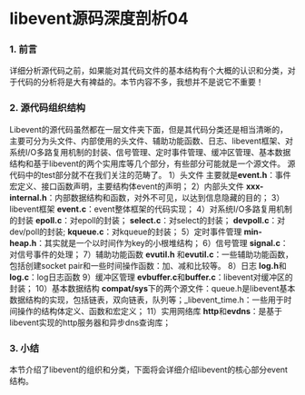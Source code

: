 # libevent源码深度剖析04

### 1. 前言

详细分析源代码之前，如果能对其代码文件的基本结构有个大概的认识和分类，对于代码的分析将是大有裨益的。本节内容不多，我想并不是说它不重要！

### 2. 源代码组织结构

Libevent的源代码虽然都在一层文件夹下面，但是其代码分类还是相当清晰的，主要可分为头文件、内部使用的头文件、辅助功能函数、日志、libevent框架、对系统I/O多路复用机制的封装、信号管理、定时事件管理、缓冲区管理、基本数据结构和基于libevent的两个实用库等几个部分，有些部分可能就是一个源文件。
源代码中的test部分就不在我们关注的范畴了。
1）头文件
主要就是**event.h**：事件宏定义、接口函数声明，主要结构体event的声明；
2）内部头文件
**xxx-internal.h**：内部数据结构和函数，对外不可见，以达到信息隐藏的目的；
3）libevent框架
**event.c**：event整体框架的代码实现；
4）对系统I/O多路复用机制的封装
**epoll.c**：对epoll的封装；
**select.c**：对select的封装；
**devpoll.c**：对dev/poll的封装;
**kqueue.c**：对kqueue的封装；
5）定时事件管理
**min-heap.h**：其实就是一个以时间作为key的小根堆结构；
6）信号管理
**signal.c**：对信号事件的处理；
7）辅助功能函数
**evutil.h** 和**evutil.c**：一些辅助功能函数，包括创建socket pair和一些时间操作函数：加、减和比较等。
8）日志
**log.h**和**log.c**：log日志函数
9）缓冲区管理
**evbuffer.c**和**buffer.c**：libevent对缓冲区的封装；
10）基本数据结构
**compat/sys**下的两个源文件：queue.h是libevent基本数据结构的实现，包括链表，双向链表，队列等；_libevent_time.h：一些用于时间操作的结构体定义、函数和宏定义；
11）实用网络库
**http**和**evdns**：是基于libevent实现的http服务器和异步dns查询库；

### 3. 小结

本节介绍了libevent的组织和分类，下面将会详细介绍libevent的核心部分event结构。
